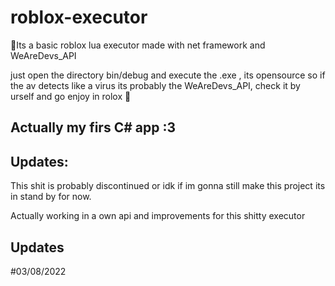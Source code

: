 # roblox-executor
👊Its a basic roblox lua executor made with net framework and WeAreDevs_API


just open the directory bin/debug and execute the .exe , its opensource so if the av detects like a virus its probably the WeAreDevs_API, check it by urself and go enjoy in rolox 👊


## Actually my firs C# app :3 


## Updates:

This shit is probably discontinued or idk if im gonna still make this project its in stand by for now.

Actually working in a own api and improvements for this shitty executor

## Updates

#03/08/2022
